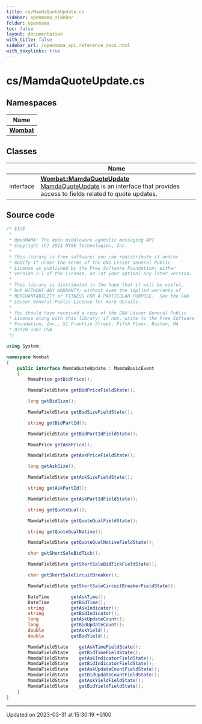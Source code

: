 ```yaml
---
title: cs/MamdaQuoteUpdate.cs
sidebar: openmama_sidebar
folder: openmama
toc: false
layout: documentation
with_title: false
sidebar_url: /openmama_api_reference_docs.html
with_doxylinks: true
---
```


# cs/MamdaQuoteUpdate.cs



## Namespaces

| Name           |
| -------------- |
| **[Wombat](namespaceWombat.html)**  |

## Classes

|                | Name           |
| -------------- | -------------- |
| interface | **[Wombat::MamdaQuoteUpdate](interfaceWombat_1_1MamdaQuoteUpdate.html)** <br>[MamdaQuoteUpdate]() is an interface that provides access to fields related to quote updates.  |




## Source code

```csharp
/* $Id$
 *
 * OpenMAMA: The open middleware agnostic messaging API
 * Copyright (C) 2011 NYSE Technologies, Inc.
 *
 * This library is free software; you can redistribute it and/or
 * modify it under the terms of the GNU Lesser General Public
 * License as published by the Free Software Foundation; either
 * version 2.1 of the License, or (at your option) any later version.
 *
 * This library is distributed in the hope that it will be useful,
 * but WITHOUT ANY WARRANTY; without even the implied warranty of
 * MERCHANTABILITY or FITNESS FOR A PARTICULAR PURPOSE.  See the GNU
 * Lesser General Public License for more details.
 *
 * You should have received a copy of the GNU Lesser General Public
 * License along with this library; if not, write to the Free Software
 * Foundation, Inc., 51 Franklin Street, Fifth Floor, Boston, MA
 * 02110-1301 USA
 */

using System;

namespace Wombat
{
    public interface MamdaQuoteUpdate : MamdaBasicEvent
    {
        MamaPrice getBidPrice();

        MamdaFieldState getBidPriceFieldState();

        long getBidSize();

        MamdaFieldState getBidSizeFieldState();

        string getBidPartId();

        MamdaFieldState getBidPartIdFieldState();

        MamaPrice getAskPrice();

        MamdaFieldState getAskPriceFieldState();

        long getAskSize();

        MamdaFieldState getAskSizeFieldState();

        string getAskPartId();

        MamdaFieldState getAskPartIdFieldState();

        string getQuoteQual();

        MamdaFieldState getQuoteQualFieldState();

        string getQuoteQualNative();

        MamdaFieldState getQuoteQualNativeFieldState();

        char getShortSaleBidTick();

        MamdaFieldState getShortSaleBidTickFieldState();

        char getShortSaleCircuitBreaker();

        MamdaFieldState getShortSaleCircuitBreakerFieldState();

        DateTime        getAskTime();
        DateTime        getBidTime();
        string          getAskIndicator();
        string          getBidIndicator();
        long            getAskUpdateCount();
        long            getBidUpdateCount();
        double          getAskYield();
        double          getBidYield();

        MamdaFieldState    getAskTimeFieldState();
        MamdaFieldState    getBidTimeFieldState();
        MamdaFieldState    getAskIndicatorFieldState();
        MamdaFieldState    getBidIndicatorFieldState();
        MamdaFieldState    getAskUpdateCountFieldState();
        MamdaFieldState    getBidUpdateCountFieldState();
        MamdaFieldState    getAskYieldFieldState();
        MamdaFieldState    getBidYieldFieldState();
    }
}
```


-------------------------------

Updated on 2023-03-31 at 15:30:19 +0100
